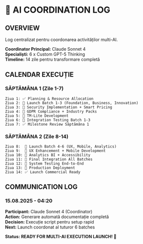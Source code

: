 # 🤖 AI COORDINATION LOG

## OVERVIEW
Log centralizat pentru coordonarea activităților multi-AI.

**Coordinator Principal:** Claude Sonnet 4  
**Specialiști:** 6 x Custom GPT-5 Thinking  
**Timeline:** 14 zile pentru transformare completă  

## CALENDAR EXECUȚIE

### SĂPTĂMÂNA 1 (Zile 1-7)
```
Ziua 1: ✅ Planning & Resource Allocation
Ziua 2: 🔄 Launch Batch 1-3 (Foundation, Business, Innovation)
Ziua 3: 🔄 Security Implementation + Smart Pricing
Ziua 4: 🔄 GDPR Compliance + Industry Packs  
Ziua 5: 🔄 TM-Lite Development
Ziua 6: 🔄 Integration Testing Batch 1-3
Ziua 7: ✅ Milestone Review Săptămâna 1
```

### SĂPTĂMÂNA 2 (Zile 8-14)
```
Ziua 8:  🔄 Launch Batch 4-6 (UX, Mobile, Analytics)
Ziua 9:  🔄 UX Enhancement + Mobile Development
Ziua 10: 🔄 Analytics BI + Accessibility
Ziua 11: 🔄 Final Integration All Batches
Ziua 12: 🔄 System Testing End-to-End
Ziua 13: 🔄 Production Deployment
Ziua 14: ✅ Launch Commercial Ready
```

## COMMUNICATION LOG

### 15.08.2025 - 04:20
**Participant:** Claude Sonnet 4 (Coordinator)  
**Action:** Generare automată documentație completă  
**Decision:** Execuție script pentru setup rapid  
**Next:** Launch coordonat al tuturor 6 batches  

**Status: READY FOR MULTI-AI EXECUTION LAUNCH! 🚀**